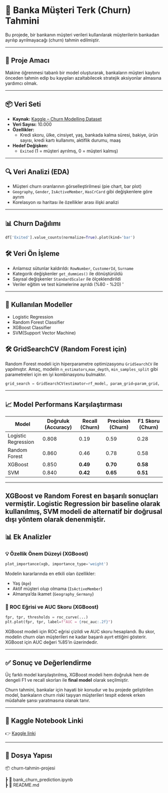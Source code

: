 # 🏦 Banka Müşteri Terk (Churn) Tahmini

Bu projede, bir bankanın müşteri verileri kullanılarak müşterilerin bankadan ayrılıp ayrılmayacağı (churn) tahmin edilmiştir. 

---

## 🎯 Proje Amacı

Makine öğrenmesi tabanlı bir model oluşturarak, bankaların müşteri kaybını önceden tahmin edip bu kayıpları azaltabilecek stratejik aksiyonlar almasına yardımcı olmak.

---

## 📦 Veri Seti

- **Kaynak:** [Kaggle – Churn Modelling Dataset](https://www.kaggle.com/datasets/adammaus/predicting-churn-for-bank-customers)
- **Veri Sayısı:** 10.000
- **Özellikler:**
  - Kredi skoru, ülke, cinsiyet, yaş, bankada kalma süresi, bakiye, ürün sayısı, kredi kartı kullanımı, aktiflik durumu, maaş
- **Hedef Değişken:**
  - `Exited` (1 = müşteri ayrılmış, 0 = müşteri kalmış)

---

## 🔍 Veri Analizi (EDA)

- Müşteri churn oranlarının görselleştirilmesi (pie chart, bar plot)
- `Geography`, `Gender`, `IsActiveMember`, `HasCrCard` gibi değişkenlere göre ayrım
- Korelasyon ısı haritası ile özellikler arası ilişki analizi

---
## 📊 Churn Dağılımı

```python
df['Exited'].value_counts(normalize=True).plot(kind='bar')

```


## 🛠️ Veri Ön İşleme

- Anlamsız sütunlar kaldırıldı: `RowNumber`, `CustomerId`, `Surname`
- Kategorik değişkenler `get_dummies()` ile dönüştürüldü
- Sayısal değişkenler `StandardScaler` ile ölçeklendirildi
- Veriler eğitim ve test kümelerine ayrıldı (%80 - %20) '

---

## 🤖 Kullanılan Modeller

- Logistic Regression
- Random Forest Classifier
- XGBoost Classifier
- SVM(Support Vector Machine)

## 🛠️ GridSearchCV (Random Forest için)

Random Forest modeli için hiperparametre optimizasyonu `GridSearchCV` ile yapılmıştır. Amaç, modelin `n_estimators`,`max_depth`, `min_samples_split` gibi parametreleri için en iyi kombinasyonu bulmaktır.

```python
grid_search = GridSearchCV(estimator=rf_model, param_grid=param_grid, ...)
```

---

## 📈 Model Performans Karşılaştırması

| **Model**             | **Doğruluk (Accuracy)** | **Recall (Churn)** | **Precision (Churn)** | **F1 Skoru (Churn)** |
|-----------------------|--------------------------|---------------------|------------------------|------------------------|
| Logistic Regression   | 0.808                    | 0.19                | 0.59                   | 0.28                   |
| Random Forest         | 0.860                    | 0.46                | 0.78                   | 0.58                   |
| XGBoost    | 0.850                    | **0.49**            | **0.70**               | **0.58**   |
| SVM        | 0.840                    | **0.42**            | **0.65**               | **0.51**  |
---
XGBoost ve Random Forest en başarılı sonuçları vermiştir. Logistic Regression bir baseline olarak kullanılmış, SVM modeli de alternatif bir doğrusal dışı yöntem olarak denenmiştir.
---


## 📊 Ek Analizler

### 💡 Özellik Önem Düzeyi (XGBoost)

```python
plot_importance(xgb, importance_type='weight')

```
Modelin kararlarında en etkili olan özellikler:
- Yaş (`Age`)
- Aktif müşteri olup olmama (`IsActiveMember`)
- Almanya’da ikamet (`Geography_Germany`)

### 📐 ROC Eğrisi ve AUC Skoru (XGBoost)

```python
fpr, tpr, thresholds = roc_curve(...)
plt.plot(fpr, tpr, label=f"AUC = {roc_auc:.2f}")
```
XGBoost modeli için ROC eğrisi çizildi ve AUC skoru hesaplandı. Bu skor, modelin churn olan müşterileri ne kadar başarılı ayırt ettiğini gösterir. XGBoost için AUC değeri %85’in üzerindedir.

---

## ✅ Sonuç ve Değerlendirme

Üç farklı model karşılaştırılmış, XGBoost modeli hem doğruluk hem de dengeli F1 ve recall skorları ile **final model** olarak seçilmiştir.

Churn tahmini, bankalar için hayati bir konudur ve bu projede geliştirilen model, bankaların churn riski taşıyan müşterileri tespit ederek erken müdahale şansı yaratmasına olanak tanır.

---

## 🔗 Kaggle Notebook Linki

👉 [Kaggle linki](https://www.kaggle.com/code/aeri88/bank-customer-churn-prediction)

---

## 📁 Dosya Yapısı

📦 churn-tahmin-projesi

┣ 📄 bank_churn_prediction.ipynb   
┣ 📄 README.md                     
        

